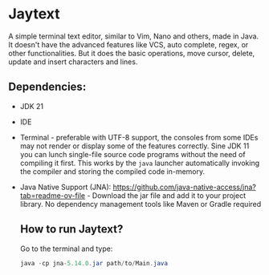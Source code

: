 # Jaytext

A simple terminal text editor, similar to Vim, Nano and others, made in Java. It doesn't have the advanced features like VCS, auto complete, regex, or other functionalities.
But it does the basic operations, move cursor, delete, update and insert characters and lines.

## Dependencies:

- JDK 21
- IDE
- Terminal - preferable with UTF-8 support, the consoles from some IDEs may not render or display some of the features correctly. Sine JDK 11 you can lunch single-file source
code programs without the need of compiling it first. This works by the `java` launcher automatically invoking the compiler and storing the compiled code in-memory.
- Java Native Support (JNA): https://github.com/java-native-access/jna?tab=readme-ov-file - Download the jar file and add it to your project library. No dependency
  management tools like Maven or Gradle required

  ## How to run Jaytext?

  Go to the terminal and type:
  ```java
  java -cp jna-5.14.0.jar path/to/Main.java
  ```
